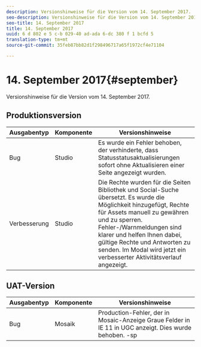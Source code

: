 ```yaml
---
description: Versionshinweise für die Version vom 14. September 2017.
seo-description: Versionshinweise für die Version vom 14. September 2017.
seo-title: 14. September 2017
title: 14. September 2017
uuid: 6 d 802 e 5 c-b 029-40 ad-ada 6-dc 380 f 1 bcfd 5
translation-type: tm+mt
source-git-commit: 35feb87bb82d1f298496717a65f1972cf4e71104

---
```



# 14. September 2017{#september}

Versionshinweise für die Version vom 14. September 2017.

## Produktionsversion

| **Ausgabentyp** | **Komponente** | **Versionshinweise** |
|---|---|---|
| Bug | Studio | Es wurde ein Fehler behoben, der verhinderte, dass Statusstatusaktualisierungen sofort ohne Aktualisieren einer Seite angezeigt wurden. |
| Verbesserung | Studio | Die Rechte wurden für die Seiten Bibliothek und Social-Suche übersetzt. Es wurde die Möglichkeit hinzugefügt, Rechte für Assets manuell zu gewähren und zu sperren. Fehler-/Warnmeldungen sind klarer und helfen Ihnen dabei, gültige Rechte und Antworten zu senden. Im Modal wird jetzt ein verbesserter Aktivitätsverlauf angezeigt. |

## UAT-Version

| **Ausgabentyp** | **Komponente** | **Versionshinweise** |
|---|---|---|
| Bug | Mosaik | Production-Fehler, der in Mosaic-Anzeige Graue Felder in IE 11 in UGC anzeigt. Dies wurde behoben. -sp |

